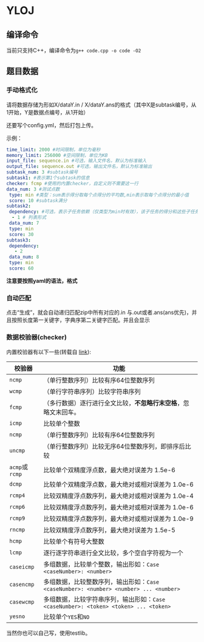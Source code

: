 # YLOJ
## 编译命令
当前只支持C++，编译命令为`g++ code.cpp -o code -O2`
## 题目数据
### 手动格式化
请将数据存储为形如X/dataY.in / X/dataY.ans的格式（其中X是subtask编号，从1开始，Y是数据点编号，从1开始）

还要写个config.yml，然后打包上传。

示例：
```yaml
time_limit: 2000 #时间限制，单位为毫秒
memory_limit: 256000 #空间限制，单位为KB
input_file: sequence.in #可选，输入文件名，默认为标准输入
output_file: sequence.out #可选，输出文件名，默认为标准输出
subtask_num: 3 #subtask编号
subtask1: #表示第1个subtask的信息
checker: fcmp #使用的内置checker，自定义则不需要这一行
data_num: 3 #测试点数 
 type: min #类型：sum表示得分取每个点得分的平均数,min表示取每个点得分的最小值
 score: 10 #subtask满分
subtask2:
 dependency: #可选，表示子任务依赖（仅类型为min时有效），该子任务的得分和这些子任务的得分取min
  - 1 # 列表形式
 data_num: 7  
 type: min
 score: 30
subtask3:
 dependency: 
   - 2
 data_num: 8  
 type: min
 score: 60
```
**注意要按照yaml的语法，格式**
### 自动匹配
点击“生成”，就会自动递归匹配zip中所有对应的.in 与.out或者.ans(ans优先)，并且按照长度第一关键字，字典序第二关键字匹配。并且会显示
### 数据校验器(checker)
内置校验器有以下一些(转载自 [link](https://universaloj.github.io/post/传统题配置.html)):

|校验器|功能|
|------|----|
|`ncmp`|（单行整数序列）比较有序64位整数序列|
|`wcmp`|（单行字符串序列）比较字符串序列|
|`fcmp`|（多行数据）逐行进行全文比较，**不忽略行末空格**，忽略文末回车。|
|`icmp`|比较单个整数|
|`ncmp`|（单行整数序列）比较有序64位整数序列|
|`uncmp`|（单行整数序列）比较无序64位整数序列，即排序后比较|
|`acmp`或`rcmp`|比较单个双精度浮点数，最大绝对误差为 1.5e-6|
|`dcmp`|比较单个双精度浮点数，最大绝对或相对误差为 1.0e-6|
|`rcmp4`|比较双精度浮点数序列，最大绝对或相对误差为 1.0e-4|
|`rcmp6`|比较双精度浮点数序列，最大绝对或相对误差为 1.0e-6|
|`rcmp9`|比较双精度浮点数序列，最大绝对或相对误差为 1.0e-9|
|`rncmp`|比较双精度浮点数序列，最大绝对误差为 1.5e-5|
|`hcmp`|比较单个有符号大整数|
|`lcmp`|逐行逐字符串进行全文比较，多个空白字符视为一个|
|`caseicmp`|多组数据，比较单个整数，输出形如：`Case <caseNumber>: <number>`|
|`casencmp`|多组数据，比较整数序列，输出形如：`Case <caseNumber>: <number> <number> ... <number>`|
|`casewcmp`|多组数据，比较字符串序列，输出形如：`Case <caseNumber>: <token> <token> ... <token>`|
|`yesno`|比较单个`YES`和`NO`|

当然你也可以自己写，使用testlib。


## 

